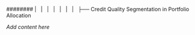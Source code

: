 ######## |   |   |   |   |   |   |   ├── Credit Quality Segmentation in Portfolio Allocation

*Add content here*